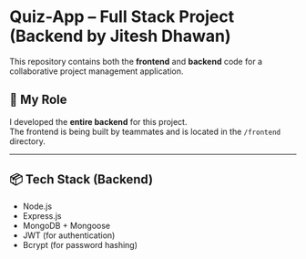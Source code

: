 # Quiz-App – Full Stack Project (Backend by Jitesh Dhawan)

This repository contains both the **frontend** and **backend** code for a collaborative project management application.

## 🔧 My Role

I developed the **entire backend** for this project.  
The frontend is being built by teammates and is located in the `/frontend` directory.

---

## 📦 Tech Stack (Backend)

- Node.js
- Express.js
- MongoDB + Mongoose
- JWT (for authentication)
- Bcrypt (for password hashing)
